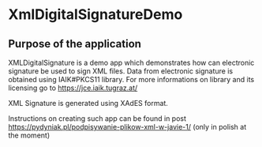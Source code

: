 # XmlDigitalSignatureDemo

## Purpose of the application
XMLDigitalSignature is a demo app which demonstrates how can electronic signature be used to sign XML files. Data from electronic signature is obtained using IAIK#PKCS11 library. For more informations on library and its licensing go to https://jce.iaik.tugraz.at/

XML Signature is generated using XAdES format.

Instructions on creating such app can be found in post https://pydyniak.pl/podpisywanie-plikow-xml-w-javie-1/ (only in polish at the moment)

